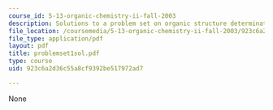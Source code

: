```yaml
---
course_id: 5-13-organic-chemistry-ii-fall-2003
description: Solutions to a problem set on organic structure determination.
file_location: /coursemedia/5-13-organic-chemistry-ii-fall-2003/923c6a2d36c55a8cf9392be517972ad7_problemset1sol.pdf
file_type: application/pdf
layout: pdf
title: problemset1sol.pdf
type: course
uid: 923c6a2d36c55a8cf9392be517972ad7

---
```

None